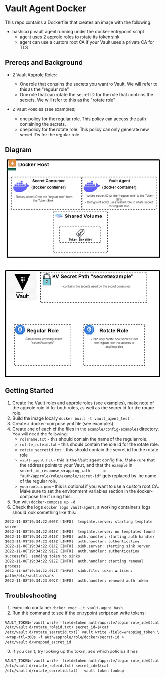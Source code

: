 # Vault Agent Docker
This repo contains a Dockerfile that creates an image with the following:
- hashicorp vault agent running under the docker-entrypoint script
   - agent uses 2 approle roles to rotate its token sink
   - agent can use a custom root CA if your Vault uses a private CA for TLS

## Prereqs and Background

- 2 Vault Approle Roles:
  - One role that contains the secrets you want to Vault. We will refer to this as the "regular role"
  - One role that can rotate the secret ID for the role that contains the secrets. We will refer to this as the "rotate role"

- 2 Vault Policies (see examples)
  - one policy for the regular role. This policy can access the path containing the secrets.
  - one policy for the rotate role. This policy can only generate new secret IDs for the regular role.
## Diagram

![diagram](example/docker-agent_diagram.JPEG)

## Getting Started
1. Create the Vault roles and approle roles (see examples), make note of the approle role id for both roles, as well as the secret id for the rotate role.
2. Build the image locally `docker built -t vault_agent_test .`
3. Create a docker-compose.yml file (see examples)
4. Create one of each of the files in the `example/config-examples` directory. You will need the following:
   - `rolename.txt` - this should contain the name of the regular role.
   - `rotate_roleid.txt` - this should contain the role id for the rotate role.
   - `rotate_secretid.txt` - this should contain the secret id for the rotate role.
   - `vault-agent.hcl` - this is the Vault agent config file. Make sure that the address points to your Vault, and that the `example` in `secret_id_response_wrapping_path      = "auth/approle/role/example/secret-id"` gets replaced by the name of the regular role.
   - `yourrootca.pem` - this is optional if you want to use a custom root CA. Make sure to set the environment variables section in the docker-compose file if using this.
5. Run with `docker-compose up -d`
6. Check the logs `docker logs vault-agent`, a working container's logs should look something like this:
```
2022-11-08T19:34:22.009Z [INFO]  template.server: starting template server
2022-11-08T19:34:22.010Z [INFO]  template.server: no templates found
2022-11-08T19:34:22.010Z [INFO]  auth.handler: starting auth handler
2022-11-08T19:34:22.010Z [INFO]  auth.handler: authenticating
2022-11-08T19:34:22.010Z [INFO]  sink.server: starting sink server
2022-11-08T19:34:22.912Z [INFO]  auth.handler: authentication successful, sending token to sinks
2022-11-08T19:34:22.912Z [INFO]  auth.handler: starting renewal process
2022-11-08T19:34:22.912Z [INFO]  sink.file: token written: path=/etc/vault.d/sink
2022-11-08T19:34:23.092Z [INFO]  auth.handler: renewed auth token
```

## Troubleshooting
1. exec into container `docker exec -it vault-agent bash`
2. Run this command to see if the entrypoint script can write tokens:
 ```
VAULT_TOKEN=`vault write -field=token auth/approle/login role_id=$(cat /etc/vault.d/rotate_roleid.txt) secret_id=$(cat /etc/vault.d/rotate_secretid.txt)` vault write -field=wrapping_token \
-wrap-ttl=200s -f auth/approle/role/docker/secret-id > /etc/vault.d/wrapped_secret_id
```
3. If you can't, try looking up the token, see which policies it has.
```
VAULT_TOKEN=`vault write -field=token auth/approle/login role_id=$(cat /etc/vault.d/rotate_roleid.txt) secret_id=$(cat /etc/vault.d/rotate_secretid.txt)`  vault token lookup
```